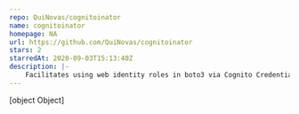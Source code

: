 ```yaml
---
repo: QuiNovas/cognitoinator
name: cognitoinator
homepage: NA
url: https://github.com/QuiNovas/cognitoinator
stars: 2
starredAt: 2020-09-03T15:13:40Z
description: |-
    Facilitates using web identity roles in boto3 via Cognito Credentials
---
```


[object Object]

